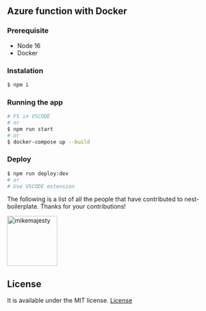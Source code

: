 ## Azure function with Docker


### Prerequisite
 - Node 16
 - Docker


### Instalation

```bash
$ npm i
```

### Running the app

```bash
# F5 in VSCODE  
# or
$ npm run start
# or
$ docker-compose up --build
```


### Deploy
```bash
$ npm run deploy:dev
# or
# Use VSCODE extension
```



The following is a list of all the people that have contributed to nest-boilerplate. Thanks for your contributions!

[<img alt="mikemajesty" src="https://avatars1.githubusercontent.com/u/11630212?s=460&v=4&s=117" width="117">](https://github.com/mikemajesty)

## License

It is available under the MIT license.
[License](https://opensource.org/licenses/mit-license.php)

